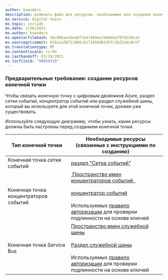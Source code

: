 ```yaml
---
author: baanders
description: включить файл для ресурсов, необходимых для создания конечных точек цифровых двойников Azure
ms.service: digital-twins
ms.topic: include
ms.date: 1/26/2021
ms.author: baanders
ms.openlocfilehash: 58c90bae3dea0f3a47489ea7d8de6a79f823dcab
ms.sourcegitcommit: 910a1a38711966cb171050db245fc3b22abc8c5f
ms.translationtype: MT
ms.contentlocale: ru-RU
ms.lasthandoff: 03/19/2021
ms.locfileid: "99054519"
---
```

### <a name="prerequisite-create-endpoint-resources"></a>Предварительные требования: создание ресурсов конечной точки

Чтобы связать конечную точку с цифровым двойников Azure, раздел сетки событий, концентратор событий или раздел служебной шины, который вы используете для этой конечной точки, должен уже существовать.

Используйте следующую диаграмму, чтобы узнать, какие ресурсы должны быть настроены перед созданием конечной точки.

| Тип конечной точки | Необходимые ресурсы (связанные с инструкциями по созданию) |
| --- | --- |
| Конечная точка сетки событий | [раздел "Сетка событий"](../articles/event-grid/custom-event-quickstart-portal.md#create-a-custom-topic) |
| Конечная точка концентраторов событий | [&nbsp;Пространство имен концентраторов событий &nbsp;](../articles/event-hubs/event-hubs-create.md)<br/><br/>[концентратор событий](../articles/event-hubs/event-hubs-create.md)<br/><br/>Используемых [правило авторизации](../articles/event-hubs/authorize-access-shared-access-signature.md) для проверки подлинности на основе ключей | 
| Конечная точка Service Bus | [Пространство имен служебной шины](../articles/service-bus-messaging/service-bus-quickstart-topics-subscriptions-portal.md)<br/><br/>[Раздел служебной шины](../articles/service-bus-messaging/service-bus-quickstart-topics-subscriptions-portal.md)<br/><br/> Используемых [правило авторизации](../articles/service-bus-messaging/service-bus-authentication-and-authorization.md#shared-access-signature) для проверки подлинности на основе ключей|
